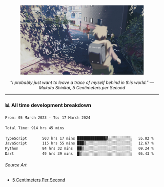 <p align="center"><img src="asset/header.jpg" width="80%"/></p>
<p align="center"><i>“I probably just want to leave a trace of myself behind in this world.” ― Makoto Shinkai, 5 Centimeters per Second</i></p>

---
<!--
<details>
  <summary>📃 My Resume</summary>

### Education

- 📖 **Computer Science**\
📆 10/2021 - present\
📍 **Thang Long University** - Hoang Mai, Hanoi, Vietnam

### Experience

<img align="right" src="https://img.shields.io/badge/Figma-F24E1E?style=flat&logo=figma&logoColor=white"/>
<img align="right" src="https://img.shields.io/badge/node.js-6DA55F?style=flat&logo=node.js&logoColor=white"/>
<img align="right" src="https://img.shields.io/badge/Next.js-black?style=flat&logo=next.js&logoColor=white"/>
<img align="right" src="https://img.shields.io/badge/TypeScript-007ACC?style=flat&logo=typescript&logoColor=white"/>


- 👨‍💻 **Frontend Web Intern**\
📆 07/2023 - present\
📍 **MQ ICT Solutions** - Hoang Mai, Hanoi, Vietnam
</details> 
-->

### 📊 All time development breakdown

<!--START_SECTION:waka-->

```txt
From: 05 March 2023 - To: 17 March 2024

Total Time: 914 hrs 45 mins

TypeScript       503 hrs 17 mins █████████████▓░░░░░░░░░░░   55.02 %
JavaScript       115 hrs 55 mins ███▒░░░░░░░░░░░░░░░░░░░░░   12.67 %
Python           84 hrs 32 mins  ██▒░░░░░░░░░░░░░░░░░░░░░░   09.24 %
Dart             49 hrs 39 mins  █▒░░░░░░░░░░░░░░░░░░░░░░░   05.43 %
```

<!--END_SECTION:waka-->

###### Source Art

-  [5 Centimeters Per Second](https://wallhaven.cc/w/nrowq1)

